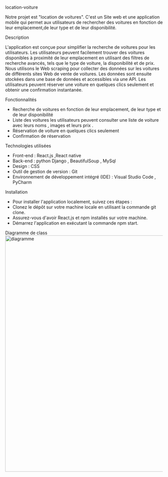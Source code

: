 location-voiture
 
Notre projet est "location de voitures". C'est un Site web et une application  mobile qui permet aux utilisateurs de rechercher des voitures 
en fonction de leur emplacement,de leur type et de leur disponibilité.


Description

L'application est conçue pour simplifier la recherche de voitures pour les utilisateurs. 
Les utilisateurs peuvent facilement trouver des voitures disponibles à proximité de leur emplacement en utilisant des filtres de recherche avancés, 
tels que le type de voiture, la disponibilité et de prix.
Nous utilisons le Web scraping pour collecter des données sur les voitures de différents sites Web de vente de voitures. 
Les données sont ensuite stockées dans une base de données et accessibles via une API.
Les utilisateurs peuvent réserver une voiture en quelques clics seulement et obtenir une confirmation instantanée.

Fonctionnalités

- Recherche de voitures en fonction de leur emplacement, de leur type et de leur disponibilité
- Liste des voitures les utilisateurs peuvent consulter une liste de voiture avec leurs noms , images et leurs prix .
- Réservation de voiture en quelques clics seulement
- Confirmation de réservation 

Technologies utilisées

- Front-end : React.js ,React native
- Back-end : python Django , BeautifulSoup , MySql 
- Design : CSS
- Outil de gestion de version : Git 
- Environnement de développement intégré (IDE) : Visual Studio Code , PyCharm

Installation

 - Pour installer l'application localement, suivez ces étapes :
- Clonez le dépôt sur votre machine locale en utilisant la commande git clone.
 - Assurez-vous d'avoir React.js et npm installés sur votre machine.
 - Démarrez l'application en exécutant la commande npm start.

Diagramme de class
<img width="752" alt="diagramme" src="https://user-images.githubusercontent.com/109220808/236583017-d8040574-bf92-4671-8d60-dfec75eaab24.png">




